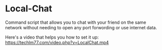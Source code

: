 # Local-Chat
Command script that allows you to chat with your friend on the same network without needing to open any port forwording or use internet data.

Here's a video that helps you how to set it up: https://techlm77.com/video.php?v=LocalChat.mp4
